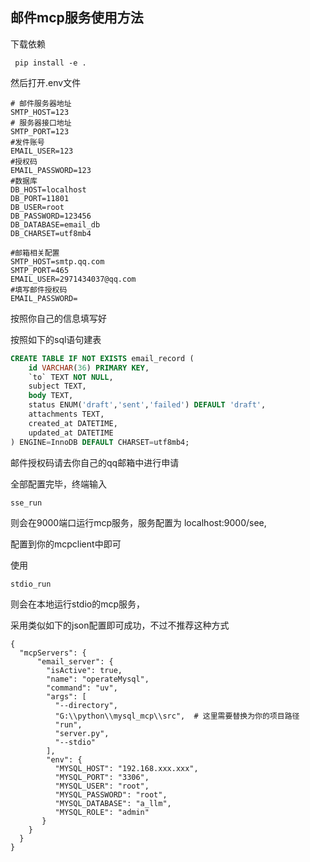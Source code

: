 ## 邮件mcp服务使用方法

下载依赖

` pip install -e .`

然后打开.env文件

```env
# 邮件服务器地址
SMTP_HOST=123
# 服务器接口地址
SMTP_PORT=123
#发件账号
EMAIL_USER=123
#授权码
EMAIL_PASSWORD=123
#数据库
DB_HOST=localhost
DB_PORT=11801
DB_USER=root
DB_PASSWORD=123456
DB_DATABASE=email_db
DB_CHARSET=utf8mb4

#邮箱相关配置
SMTP_HOST=smtp.qq.com
SMTP_PORT=465
EMAIL_USER=2971434037@qq.com
#填写邮件授权码
EMAIL_PASSWORD=
```

按照你自己的信息填写好

按照如下的sql语句建表

```sql
CREATE TABLE IF NOT EXISTS email_record (
    id VARCHAR(36) PRIMARY KEY,
    `to` TEXT NOT NULL,
    subject TEXT,
    body TEXT,
    status ENUM('draft','sent','failed') DEFAULT 'draft',
    attachments TEXT,
    created_at DATETIME,
    updated_at DATETIME
) ENGINE=InnoDB DEFAULT CHARSET=utf8mb4;

```

邮件授权码请去你自己的qq邮箱中进行申请

 全部配置完毕，终端输入

```
sse_run
```

则会在9000端口运行mcp服务，服务配置为 localhost:9000/see,

配置到你的mcpclient中即可

使用

```
stdio_run
```

则会在本地运行stdio的mcp服务，

采用类似如下的json配置即可成功，不过不推荐这种方式



```
{
  "mcpServers": {
      "email_server": {
        "isActive": true,
        "name": "operateMysql",
        "command": "uv",
        "args": [
          "--directory",
          "G:\\python\\mysql_mcp\\src",  # 这里需要替换为你的项目路径
          "run",
          "server.py",
          "--stdio"
        ],
        "env": {
          "MYSQL_HOST": "192.168.xxx.xxx",
          "MYSQL_PORT": "3306",
          "MYSQL_USER": "root",
          "MYSQL_PASSWORD": "root",
          "MYSQL_DATABASE": "a_llm",
          "MYSQL_ROLE": "admin"
       }
    }
  }
}    
```